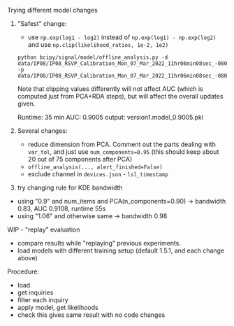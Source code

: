 Trying different model changes


1. "Safest" change: 
    - use `np.exp(log1 - log2)` instead of `np.exp(log1) - np.exp(log2)` and use `np.clip(likelihood_ratios, 1e-2, 1e2)`
    ```shell
    python bcipy/signal/model/offline_analysis.py -d data/IP08/IP08_RSVP_Calibration_Mon_07_Mar_2022_11hr06min08sec_-0800 -p data/IP08/IP08_RSVP_Calibration_Mon_07_Mar_2022_11hr06min08sec_-0800/parameters.json 
    ```
    Note that clipping values differently will not affect AUC (which is computed just from PCA+RDA steps), but will affect the overall updates given.

    Runtime: 35 min
    AUC: 0.9005
    output: version1.model_0.9005.pkl

2. Several changes:
    - reduce dimension from PCA. Comment out the parts dealing with `var_tol`, and just use `num_components=0.95` (this should keep about 20 out of 75 components after PCA)
    - `offline_analysis(..., alert_finished=False)`
    - exclude channel in `devices.json` - `lsl_timestamp`

3. try changing rule for KDE bandwidth
- using "0.9" and num_items and PCA(n_components=0.90) -> bandwidth 0.83, AUC 0.9108, runtime 55s
- using "1.06" and otherwise same -> bandwidth 0.98


WIP - "replay" evaluation
- compare results while "replaying" previous experiments.
- load models with different training setup (default 1.5.1, and each change above)

Procedure:
- load 
- get inquiries
- filter each inquiry
- apply model, get likelihoods
- check this gives same result with no code changes